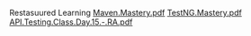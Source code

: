 Restasuured Learning
[Maven.Mastery.pdf](https://github.com/user-attachments/files/18207045/Maven.Mastery.pdf)
[TestNG.Mastery.pdf](https://github.com/user-attachments/files/18207049/TestNG.Mastery.pdf)
[API.Testing.Class.Day.15.-.RA.pdf](https://github.com/user-attachments/files/18207061/API.Testing.Class.Day.15.-.RA.pdf)
